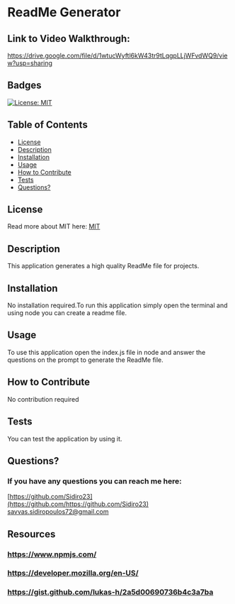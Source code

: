 

# ReadMe Generator

## Link to Video Walkthrough:
https://drive.google.com/file/d/1wtucWyftl6kW43tr9tLqgpLLjWFvdWQ9/view?usp=sharing
  ## Badges
  [![License: MIT](https://img.shields.io/badge/License-MIT-yellow.svg)](https://opensource.org/licenses/MIT)
  ## Table of Contents
  * [License](#license)
  * [Description](#description)
  * [Installation](#installation)
  * [Usage](#usage)
  * [How to Contribute](#how-to-contribute)
  * [Tests](#tests)
  * [Questions?](#questions)
  ## License
  Read more about MIT here:
  [MIT](https://opensource.org/licenses/MIT)
  ## Description
  This application generates a high quality ReadMe file for projects.
  ## Installation
  No installation required.To run this application simply open the terminal and using node you can create a readme file.
  ## Usage
  To use this application open the index.js file in node and answer the questions on the prompt to generate the ReadMe file.
  ## How to Contribute
  No contribution required
  ## Tests
  You can test the application by using it.
  ## Questions?
  ### If you have any questions you can reach me here: 
  [https://github.com/Sidiro23](https://github.com/https://github.com/Sidiro23)  
  savvas.sidiropoulos72@gmail.com
  ## Resources
  ### https://www.npmjs.com/
  ### https://developer.mozilla.org/en-US/
  ### https://gist.github.com/lukas-h/2a5d00690736b4c3a7ba
  
  

